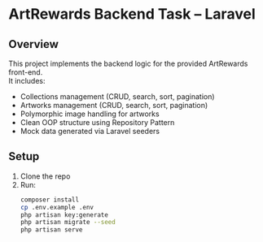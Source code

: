 # ArtRewards Backend Task – Laravel

## Overview
This project implements the backend logic for the provided ArtRewards front-end.  
It includes:
- Collections management (CRUD, search, sort, pagination)
- Artworks management (CRUD, search, sort, pagination)
- Polymorphic image handling for artworks
- Clean OOP structure using Repository Pattern
- Mock data generated via Laravel seeders

## Setup
1. Clone the repo
2. Run:
   ```bash
   composer install
   cp .env.example .env
   php artisan key:generate
   php artisan migrate --seed
   php artisan serve
